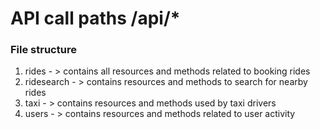 # API call paths /api/*

### File structure
1. rides - > contains all resources and methods related to booking rides
2. ridesearch - > contains resources and methods to search for nearby rides
3. taxi - > contains resources and methods used by taxi drivers
4. users - > contains resources and methods related to user activity
